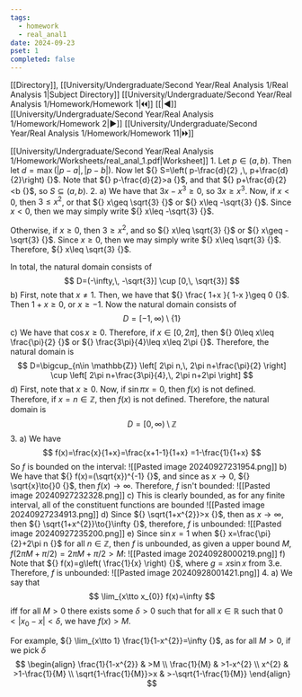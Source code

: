 ```yaml
---
tags:
  - homework
  - real_anal1
date: 2024-09-23
pset: 1
completed: false
---
```

[[Directory]], [[University/Undergraduate/Second Year/Real Analysis 1/Real Analysis 1|Subject Directory]]
[[University/Undergraduate/Second Year/Real Analysis 1/Homework/Homework 1|🞀🞀]] [[|◀]] [[University/Undergraduate/Second Year/Real Analysis 1/Homework/Homework 2|▶]] [[University/Undergraduate/Second Year/Real Analysis 1/Homework/Homework 11|🞂🞂]]

[[University/Undergraduate/Second Year/Real Analysis 1/Homework/Worksheets/real_anal_1.pdf|Worksheet]]
1. 
Let ${} p \in (a,\, b) {}$. Then let ${} d=\max(|p-a|,\, |p-b|) {}$. Now let ${} S=\left( p-\frac{d}{2} ,\, p+\frac{d}{2}\right) {}$. Note that ${} p-\frac{d}{2}>a {}$, and that ${} p+\frac{d}{2} <b {}$, so ${} S \subseteq (a,\, b) {}$.
2. 
a)
We have that ${} 3x-x^{3} \geq 0 {}$, so ${} 3x\geq x^{3} {}$. Now, if ${} x<0 {}$, then ${} 3\leq x^{2} {}$, or that ${} x\geq \sqrt{3} {}$ or ${} x\leq -\sqrt{3} {}$. Since ${} x<0 {}$, then we may simply write ${} x\leq  -\sqrt{3} {}$. 

Otherwise, if ${} x\geq 0 {}$, then ${} 3\geq x^{2} {}$, and so ${} x\leq \sqrt{3} {}$ or ${} x\geq -\sqrt{3} {}$. Since ${} x\geq 0 {}$, then we may simply write ${} x\leq \sqrt{3} {}$. Therefore, ${} x\leq \sqrt{3} {}$.

In total, the natural domain consists of 
$$
D=(-\infty,\, -\sqrt{3}] \cup [0,\, \sqrt{3}]
$$
b)
First, note that ${} x\neq 1 {}$. Then, we have that ${} \frac{ 1+x }{ 1-x }\geq 0 {}$. Then ${} 1+x\geq 0 {}$, or ${} x\geq -1 {}$. Now the natural domain consists of
$$
D=[-1,\, \infty ) \setminus \{ 1 \}
$$
c)
We have that ${} \cos x\geq 0 {}$. Therefore, if ${} x \in [0,\, 2\pi] {}$, then ${} 0\leq x\leq \frac{\pi}{2} {}$ or ${} \frac{3\pi}{4}\leq x\leq 2\pi {}$. Therefore, the natural domain is
$$
D=\bigcup_{n\in \mathbb{Z}} \left[ 2\pi n,\, 2\pi n+\frac{\pi}{2} \right] \cup \left[ 2\pi n+\frac{3\pi}{4},\, 2\pi n+2\pi \right]
$$
d)
First, note that ${} x\geq 0 {}$. Now, if ${} \sin \pi x=0 {}$, then ${} f(x) {}$ is not defined. Therefore, if ${} x=n \in \mathbb{Z} {}$, then ${} f(x) {}$ is not defined. Therefore, the natural domain is
$$
D=[0,\, \infty) \setminus \mathbb{Z}
$$
3. 
a)
We have 
$$
f(x)=\frac{x}{1+x}=\frac{x+1-1}{1+x} =1-\frac{1}{1+x}
$$
So $f {}$ is bounded on the interval:
![[Pasted image 20240927231954.png]]
b)
We have that ${} f(x)=(\sqrt{x})^{-1} {}$, and since as ${} x\to{}0 {}$, ${} \sqrt{x}\to{}0 {}$, then ${} f(x)\to{}\infty {}$. Therefore, $f {}$ isn't bounded:
![[Pasted image 20240927232328.png]]
c)
This is clearly bounded, as for any finite interval, all of the constituent functions are bounded
![[Pasted image 20240927234913.png]]
d)
Since ${} \sqrt{1+x^{2}}>x {}$, then as ${} x\to{}\infty {}$, then ${} \sqrt{1+x^{2}}\to{}\infty {}$, therefore, $f {}$ is unbounded:
![[Pasted image 20240927235200.png]]
e)
Since ${} \sin x=1 {}$ when ${} x=\frac{\pi}{2}+2\pi n {}$ for all ${} n \in \mathbb{Z} {}$, then $f {}$ is unbounded, as given a upper bound $M {}$, ${} f(2\pi M+\pi /2)=2\pi M+ \pi /2 >M {}$:
![[Pasted image 20240928000219.png]]
f)
Note that ${} f(x)=g\left( \frac{1}{x} \right) {}$, where ${} g=x\sin x {}$ from ${} 3. {}$e. Therefore, $f {}$ is unbounded:
![[Pasted image 20240928001421.png]]
4. 
a)
We say that
$$
\lim_{x\tto x_{0}} f(x)=\infty
$$
iff for all ${} M>0 {}$ there exists some ${} \delta>0 {}$ such that for all ${} x \in \mathbb{R} {}$ such that ${} 0<|x_{0}-x|< \delta {}$, we have ${} f(x)>M {}$.

For example, ${} \lim_{x\tto 1} \frac{1}{1-x^{2}}=\infty {}$, as for all ${} M>0 {}$, if we pick ${} \delta {}$
$$
\begin{align}
 \frac{1}{1-x^{2}} & >M   \\
\frac{1}{M} & >1-x^{2} \\
x^{2} & >1-\frac{1}{M} \\
\sqrt{1-\frac{1}{M}}>x & >-\sqrt{1-\frac{1}{M}}
 \end{align}
$$

